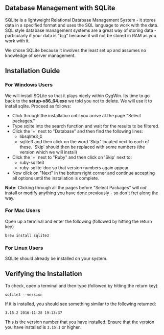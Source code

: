 ## Database Management with SQLite

SQLite is a lightweight Relational Database Management System - it stores data in a specified format and uses the SQL language to work with the data.
SQL style database management systems are a great way of storing data - particularly if your data is "big" because it will not be stored in RAM as you work with it.

We chose SQLite because it involves the least set up and assumes no knowledge of server management.

## Installation Guide

### For Windows Users

We will install SQLite so that it plays nicely within CygWin.
Its time to go back to the **setup-x86_64.exe** we told you not to delete. We will use it to install sqlite.
Proceed as follows:

* Click through the installation until you arrive at the page "Select packages."
* Type sqlite into the search function and wait for the results to be filtered.
* Click the '+' next to "Database" and then find the following lines:
    * libsqlite3_0
    * sqlite3
 and then click on the word 'Skip.' located next to each of these. 'Skip' should then be replaced with some numbers (the version which we will install)
* Click the '+' next to "Ruby" and then click on 'Skip' next to:
    * ruby-sqlite3
    * ruby-sqlite-doc
so that version numbers again appear.
* Now click on "Next" in the bottom right corner and continue accepting all options until the installation is complete.

**Note:** Clicking through all the pages before "Select Packages" will *not* install or modify anything you have done previously - so don't fret along the way.

### For Mac Users

Open up a terminal and enter the following (followed by hitting the return key)

    brew install sqlite3

### For Linux Users

SQLite should already be installed on your system.

## Verifying the Installation

To check, open a terminal and then type (followed by hitting the return key):

    sqlite3 --version

If it is installed, you should see something similar to the following returned:

    3.15.2 2016-11-28 19:13:37

This is the version number that you have installed. Ensure that the version you have installed is `3.15.1` or higher.
